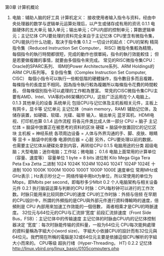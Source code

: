 第0章 计算机概论
01. 电脑：辅助人脑的好工具
    计算机定义：
    接收使用者输入指令与资料，经由中央处理器的数学与逻辑单元运算处理后，以产生或储存成有用的资讯
    0.1.1 电脑硬体的五大单元
        输入单元；输出单元；CPU内部的控制单元；算数逻辑单元；主记忆体
        CPU要处理的资料完全来自于主记忆体
        CPU里含有微指令集，CPU能执行什么功能，取决于指令集
    0.1.2 一切设计的起点：CPU的架构
        精简指令集（Reduced Instruction Set Computer， RISC)
            微指令集較為精簡，每個指令的執行時間都很短，完成的動作也很單純，指令的執行效能較佳； 但是若要做複雜的事情，就要由多個指令來完成。
            常见的RISC微指令集CPU：Oracle的SPARC系列、 IBM的Power Architecture系列、ARM Holdings的ARM CPU系列等。
        复杂指令集（Complex Instruction Set Computer, CISC）
            每個小指令可以執行一些較低階的硬體操作，指令數目多而且複雜， 每條指令的長度並不相同。因為指令執行較為複雜所以每條指令花費的時間較長， 但每條個別指令可以處理的工作較為豐富。
            常見的CISC微指令集CPU主要有AMD、Intel、VIA等的x86架構的CPU，这些广泛运用在个人电脑上。
    0.1.3 其他单元的设备
        系统单元
            包括CPU与记忆体及主机板相关元件，主板上有网卡，显卡等
        记忆单元
            主记忆体（main memory，RAM) 
            辅助记忆体，及储存装置，如硬碟、软碟、光碟、磁带
        输入、输出单元
            蓝牙耳机、HDMI电视、打印机也算
    0.1.4 运作流程
        将各元件类比成人体一部分
        CPU = 脑子
        主记忆体 = 脑袋中放置正在被思考的资料的区块
        硬碟 = 脑袋中放置回忆的记忆区块
        主机板 = 神经系统
        各项周边设备 = 人体与外界沟通的手、脚、皮肤、眼睛等
        显卡 = 脑袋中的影像
        电源供应器 = 心脏
        另外，CPU要处理以前的数据，也需要主记忆体从硬碟处拿到内容，再转给CPU
    0.1.5 电脑用途的分类
        超级电脑；大型电脑；迷你电脑；工作站；微电脑；
    0.1.6 电脑上面常用的计算单位（容量、速度等）
        容量单位
            1 byte = 8 bits
            进位制   Kilo   Mega   Giga   Tera   Peta   Exa   Zetta
            二进制   1024   1024K  1024M  1024G  1024T  1024P 1024E
            十进制   1000   1000K  1000M  1000G  1000T  1000P 1000E
        速度单位
            常用MHz或GHz表示；Hz表示秒分之一
            网络传输中用bit为单位，所以常使用的单位为Mbps，即Mbits per second，即每秒多少Mbit
    0.2 个人电脑架构与相关设备元件
    0.2.1 执行脑袋运算与判断的CPU
        时脉：CPU每秒钟可以进行的工作次数。时脉只能用来比较同款CPU的速度
        CPU的工作时脉：外频与倍频
            在早期的CPU設計中，所謂的外頻指的是CPU與外部元件進行資料傳輸時的速度，倍頻則是 CPU 內部用來加速工作效能的一個倍數， 兩者相乘才是CPU的時脈速度。
        32位元与64位元的CPU与汇流排‘宽度’
            前段汇流排速度（Front Side Bus，FSB）：主记忆体中的传输速度
            主记忆体的时脉由CPU内的记忆体控制器决定
            ‘宽度’：每次时脉能传输的资料量，一般为64位元
            CPU每次能夠處理的資料量稱為字組大小(word size)， 字組大小依據CPU的設計而有32位元與64位元。我們現在所稱的電腦是32或64位元主要是依據這個CPU解析的字組大小而來的。
        CPU等级
        超执行绪（Hyper-Threading， HT)
    0.2.2 记忆体
    http://linux.vbird.org/linux_basic/0105computers.php